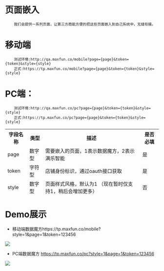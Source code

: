# 页面嵌入
```
	我们会提供一系列页面，让第三方商能方便的把这些页面嵌入到自己系统中，无缝衔接。
```
# 移动端
```
	测试环境:http://qa.maxfun.co/mobile?page={page}&token={token}&style={style}
	正式:https://tp.maxfun.co/mobile?page={page}&token={token}&style={style}
```
# PC端：
```
	测试环境:http://qa.maxfun.co/pc?page={page}&token={token}&style={style}
	正式:https://tp.maxfun.co/pc?page={page}&token={token}&style={style}
```
<table data-tablesaw-sortable>
    <thead>
        <tr>
            <th data-tablesaw-sortable-col data-tablesaw-sortable-default-col>字段名称</th>
            <th data-tablesaw-sortable-col>类型</th>
            <th data-tablesaw-sortable-col>描述</th>
            <th data-tablesaw-sortable-col>是否必填</th>
        </tr>
		<tr>
            <td>page</td>
            <td>数字型</td>
            <td>需要嵌入的页面，1表示数据魔方，2表示满乐智能</td>
            <td>是</td>
        </tr>
		<tr>
            <td>token</td>
            <td>字符型</td>
            <td>店铺身份标识，通过oauth接口获取</td>
            <td>是</td>
        </tr>
		<tr>
            <td>style</td>
            <td>数字型</td>
            <td>页面样式风格，默认为1 （现在暂时仅支持1，稍后会增加更多）</td>
            <td>否</td>
        </tr>
    </thead>
<table>

# Demo展示

* 移动端数据魔方https://tp.maxfun.co/mobile?style=1&page=1&token=123456

<img src="http://7xlef9.com1.z0.glb.clouddn.com/api/mobile.png"></img>
 
* PC端数据魔方 https://tp.maxfun.co/pc?style=1&page=1&token=123456
 
<img src="http://7xlef9.com1.z0.glb.clouddn.com/api/pc.png"></img>
